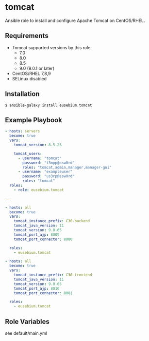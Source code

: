 tomcat
===================

Ansible role to install and configure Apache Tomcat on CentOS/RHEL.


Requirements
------------
* Tomcat supported versions by this role:
  * 7.0
  * 8.0
  * 8.5
  * 9.0 (9.0.1 or later)
* CentOS/RHEL 7,8,9
* SELinux disabled

Installation
------------
```
$ ansible-galaxy install eusebium.tomcat
```

Example Playbook
----------------
```yaml
- hosts: servers
  become: true
  vars:
    tomcat_version: 8.5.23

    tomcat_users:
      - username: "tomcat"
        password: "t3mpp@ssw0rd"
        roles: "tomcat,admin,manager,manager-gui"
      - username: "exampleuser"
        password: "us3rp@ssw0rd"
        roles: "tomcat"
  roles:
    - role: eusebium.tomcat

---

- hosts: all
  become: true
  vars:
    tomcat_instance_prefix: C30-backend
    tomcat_java_version: 11
    tomcat_version: 9.0.65
    tomcat_port_ajp: 8009
    tomcat_port_connector: 8080

  roles:
    - eusebium.tomcat

- hosts: all
  become: true
  vars:
    tomcat_instance_prefix: C30-frontend
    tomcat_java_version: 11
    tomcat_version: 9.0.65
    tomcat_port_ajp: 8010
    tomcat_port_connector: 8081

  roles:
    - eusebium.tomcat

```

Role Variables
--------------

see default/main.yml
